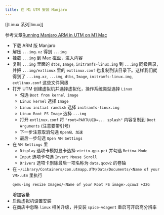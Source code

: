 ```yaml
---
title: 在 M1 UTM 安装 Manjaro
---
```


[[Linux 系列|linux]]

参考文章[Running Manjaro ARM in UTM on M1 Mac](https://www.appelgriebsch.org/005-utm/)

* 下载 ARM 版 Manjaro
* 解压 `...img.xz` 得到 `...img` 
* 挂载 `...img` 到 Mac 磁盘，进入内容
* 复制 `...img` 里面的 `dtbs`, `Image`, `initramfs-linux.img` 到 `...img`
  同级目录，并把 `...img/extlinux` 里的 `extlinux.conf`
  也复制到该目录下。这样我们就得到了 `...img.xz`, `...img`, `dtbs`, `Image`,
  `initramfs-linux.img`, `extlinux.conf` 这些文件同级
* 打开 UTM 创建虚拟机并选择虚拟化，操作系统类型选择 `Linux` 
    * 勾选 `Boot from kernel image`
    * `Linux kernel` 选择 `Image`
    * `Linux initial ramdisk` 选择 `initramfs-linux.img`
    * `Linux Root FS Image` 选择 `...img`
    * 打开 `extlinux.conf` 将 `"root=PARTUUID=... splash"` 内容复制到 `Boot
      Arguments` (注意要带引号)
    * 下一步注意取消勾选 `OpenGL 加速`
    * 最后一步勾选 `Open VM Settings`
* 在 `VM Settings` 里
    * `Display` 选项卡模拟显卡选择 `virtio-gpu-pci` 并勾选 `Retina Mode`
    * `Input` 选项卡勾选 `Invert Mouse Scroll`
    * `Drivers` 选项卡删除最后一项名称为 `data.qcow2` 的卷轴
* 在 `~/Library/Containers/com.utmapp.UTM/Data/Documents/<Name of your VM>.utm`
  里执行
  ``````bash
  qemu-img resize Images/<Name of your Root FS image>.qcow2 +32G
  ``````
  增加容量
* 启动虚拟机设置安装
* 在商店中忽略 `linux` 相关升级，并安装 `spice-vdagent`  重启可开启高分辨率
